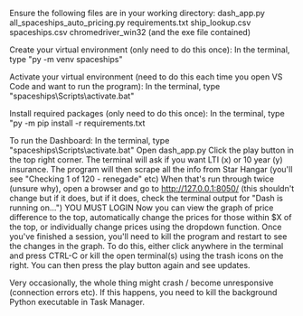 Ensure the following files are in your working directory:
dash_app.py
all_spaceships_auto_pricing.py
requirements.txt
ship_lookup.csv
spaceships.csv
chromedriver_win32 (and the exe file contained)

Create your virtual environment (only need to do this once):
In the terminal, type "py -m venv spaceships"

Activate your virtual environment (need to do this each time you open VS Code and want to run the program):
In the terminal, type "spaceships\Scripts\activate.bat"

Install required packages (only need to do this once):
In the terminal, type "py -m pip install -r requirements.txt

To run the Dashboard:
In the terminal, type "spaceships\Scripts\activate.bat"
Open dash_app.py
Click the play button in the top right corner.
The terminal will ask if you want LTI (x) or 10 year (y) insurance.
The program will then scrape all the info from Star Hangar (you'll see "Checking 1 of 120 - renegade" etc)
When that's run through twice (unsure why), open a browser and go to http://127.0.0.1:8050/ (this shouldn't change but if it does, but if it does, check the terminal output for "Dash is running on...")
YOU MUST LOGIN
Now you can view the graph of price difference to the top, automatically change the prices for those within $X of the top, or individually change prices using the dropdown function.
Once you've finished a session, you'll need to kill the program and restart to see the changes in the graph. To do this, either click anywhere in the terminal and press CTRL-C or kill the open terminal(s) using the trash icons on the right. You can then press the play button again and see updates.

Very occasionally, the whole thing might crash / become unresponsive (connection errors etc). If this happens, you need to kill the background Python executable in Task Manager.